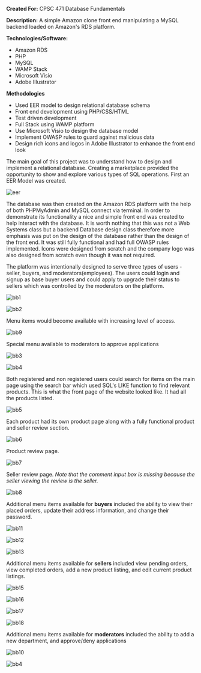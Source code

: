 **Created For:** CPSC 471 Database Fundamentals

**Description:** A simple Amazon clone front end manipulating a MySQL backend loaded on Amazon's RDS platform. 

**Technologies/Software:**
- Amazon RDS
- PHP
- MySQL
- WAMP Stack
- Microsoft Visio
- Adobe Illustrator

**Methodologies**
- Used EER model to design relational database schema
- Front end development using PHP/CSS/HTML
- Test driven development 
- Full Stack using WAMP platform
- Use Microsoft Visio to design the database model
- Implement OWASP rules to guard against malicious data
- Design rich icons and logos in Adobe Illustrator to enhance the front end look

The main goal of this project was to understand how to design and implement a relational database. Creating a marketplace provided the opportunity to show and explore various types of SQL operations. First an EER Model was created. 

![eer](https://user-images.githubusercontent.com/5299394/29581245-f130c6c6-8735-11e7-989a-eb1ba1a1d472.png)

The database was then created on the Amazon RDS platform with the help of both PHPMyAdmin and MySQL connect via terminal. In order to demonstrate its functionality a nice and simple front end was created to help interact with the database. It is worth nothing that this was not a Web Systems class but a backend Database design class therefore more emphasis was put on the design of the database rather than the design of the front end. It was still fully functional and had full OWASP rules implemented. Icons were designed from scratch and the company logo was also designed from scratch even though it was not required. 

The platform was intentionally designed to serve three types of users - seller, buyers, and moderators(employees). The users could login and signup as base buyer users and could apply to upgrade their status to sellers which was controlled by the moderators on the platform.

![bb1](https://user-images.githubusercontent.com/5299394/29581696-6b31606a-8737-11e7-8948-eddea7d19b71.png)

![bb2](https://user-images.githubusercontent.com/5299394/29581697-6b32c770-8737-11e7-9989-fbb76e09e1fc.png)

Menu items would become available with increasing level of access. 

![bb9](https://user-images.githubusercontent.com/5299394/29582420-dedc9f0a-8739-11e7-9f3c-6406db7f4c75.png)

Special menu available to moderators to approve applications

![bb3](https://user-images.githubusercontent.com/5299394/29581699-6b37d4fe-8737-11e7-8d30-b103037b4644.png)

![bb4](https://user-images.githubusercontent.com/5299394/29581700-6b3a0076-8737-11e7-8466-17b67a380a9d.png)

Both registered and non registered users could search for items on the main page using the search bar which used SQL's LIKE function to find relevant products. This is what the front page of the website looked like. It had all the products listed. 

![bb5](https://user-images.githubusercontent.com/5299394/29581993-53ccaf0a-8738-11e7-90a4-03978a4bf200.png)

Each product had its own product page along with a fully functional product and seller review section. 

![bb6](https://user-images.githubusercontent.com/5299394/29582135-cb1364f0-8738-11e7-81ff-fce2c5882d3a.png)

Product review page.

![bb7](https://user-images.githubusercontent.com/5299394/29582136-cb188a70-8738-11e7-8cc2-96d1511836e6.png)

Seller review page. *Note that the comment input box is missing because the seller viewing the review is the seller.*

![bb8](https://user-images.githubusercontent.com/5299394/29582137-cb1927d2-8738-11e7-8fdd-87f106d1a737.png)

Additional menu items available for **buyers** included the ability to view their placed orders, update their address information, and change their password.

![bb11](https://user-images.githubusercontent.com/5299394/29582680-da8b0864-873a-11e7-991e-db366bfb8d76.png)

![bb12](https://user-images.githubusercontent.com/5299394/29582679-da895cb2-873a-11e7-976d-0847e120916a.png)

![bb13](https://user-images.githubusercontent.com/5299394/29582681-da8be68a-873a-11e7-8216-4c6ab5c7578c.png)

Additional menu items available for **sellers** included view pending orders, view completed orders, add a new product listing, and edit current product listings.

![bb15](https://user-images.githubusercontent.com/5299394/29582825-61f93e2e-873b-11e7-91e8-4d187adfc4d5.png)

![bb16](https://user-images.githubusercontent.com/5299394/29582828-61fa77d0-873b-11e7-9817-d0b676a464d0.png)

![bb17](https://user-images.githubusercontent.com/5299394/29582827-61fa2df2-873b-11e7-91a1-43890fec373c.png)

![bb18](https://user-images.githubusercontent.com/5299394/29582829-61fac47e-873b-11e7-8a92-cefdfdb67a17.png)

Additional menu items available for **moderators** included the ability to add a new department, and approve/deny applications

![bb10](https://user-images.githubusercontent.com/5299394/29582525-3f49cb9c-873a-11e7-922b-32375f4631d4.png)

![bb4](https://user-images.githubusercontent.com/5299394/29581700-6b3a0076-8737-11e7-8466-17b67a380a9d.png)


